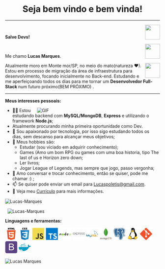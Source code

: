 <h1 align="center"> Seja bem vindo e bem vinda! </h1>
<hr/>
<a href="https://github.com/eulucasm" target="_blank">
  <img align="right" src="https://cdn.iconscout.com/icon/free/png-256/github-108-438008.png" width="48px" height="48px">
</a><br />
<p align="left" > 
  <b>Salve Devs!</b>
</p>
<a href="https://www.instagram.com/euluucasm/" target="_blank">
  <img align="right" src="https://cdn.icon-icons.com/icons2/1211/PNG/512/1491579602-yumminkysocialmedia36_83067.png" width="48px" height="48px">
</a><br />

<p align="left" >
Me chamo <b> Lucas Marques</b>.
</p>

<a href="https://www.linkedin.com/in/lucasmarques90/" target="_blank">
  <img align="right" src="https://i.ibb.co/Kx2GSrT/linkedin.png" width="48px" height="48px"></a>
<p align="left" >Atualmente moro em Monte mor/SP, no meio do mato(natureza ♥).<br />
Estou em processo de migração da área de infraestrutura para desenvolvimento, focando inicialmente no Back-end. Estudando e me aperfeiçoando todos os dias para me tornar um <b>Desenvolvedor Full-Stack </b> num futuro próximo(BEM PRÓXIMO) .
</p>


<hr />

**Meus interesses pessoais:**

<img align="right" alt="GIF" src="https://octocat-generator-assets.githubusercontent.com/my-octocat-1624298719316.png" width="400px" />

- 👩‍💻 Estou estudando backend com **MySQL/MongoDB**, **Express** e utilizando o framework **Node.js**;
- Atualmente procurando minha primeira oportunidade como Dev. 
- 💼 Sou apaixonado por tecnologia, por isso sigo estudando todos os dias, sem descanso para alcançar meus objetivos;
- 👾 Meus hobbies são: 
  - Estudar (sou viciado em adquirir conhecimento); 
  - Games (Amo um bom RPG ou games com uma boa historia, tipo The last of us e Horizon zero down;
  - Ler livros;
  - Jogar League of Legends, mas sempre que jogo, passo vergonha;
- 💬 Amo conversar e trocar conhecimento, então se quiser, pode me chamar :) ;
- 📫 Se quiser pode enviar um email para Lucaspoletis@gmail.com.
- 📝 Veja meu <a href="https://drive.google.com/file/d/1fdiDbFUHSNPdYcpsvUHxj54KjCt0GXj_/view?usp=sharing" target="_blank">Currículo</a> para mais informações.

<p>
  <img align="center" src="https://github-readme-stats.vercel.app/api/top-langs/?username=eulucasm&layout=compact&theme=graywhite&title_color=268bd2" alt="Lucas-Marques" />
</p>
<p>&nbsp;
  <img align="center" src="https://github-readme-stats.vercel.app/api?username=eulucasm&count_private=true&show_icons=true&theme=graywhite&icon_color=268bd2&title_color=268bd2" alt="Lucas-Marques" />
</p>

**Linguagens e ferramentas:**  

<p align="left">
<img src="https://raw.githubusercontent.com/devicons/devicon/master/icons/html5/html5-original-wordmark.svg" alt="html5" width="40" height="40"/> 
<img src="https://raw.githubusercontent.com/devicons/devicon/master/icons/css3/css3-original-wordmark.svg" alt="css3" width="40" height="40"/> 
<img src="https://raw.githubusercontent.com/devicons/devicon/master/icons/javascript/javascript-original.svg" alt="javascript" width="40" height="40"/> 
<img src="https://raw.githubusercontent.com/devicons/devicon/master/icons/typescript/typescript-plain.svg" alt="typescript" width="40" height="40" />
<img src="https://raw.githubusercontent.com/devicons/devicon/master/icons/nodejs/nodejs-original-wordmark.svg" alt="nodejs" width="40" height="40"/> 
<img src="https://raw.githubusercontent.com/devicons/devicon/master/icons/express/express-original-wordmark.svg" alt="express" width="40" height="40"/> 
<img src="https://raw.githubusercontent.com/devicons/devicon/master/icons/mysql/mysql-original-wordmark.svg" alt="mysql" width="40" height="40"/> 
<img src="https://raw.githubusercontent.com/devicons/devicon/master/icons/mongodb/mongodb-original-wordmark.svg" alt="mongodb" width="40" height="40"/> 
<img src="https://raw.githubusercontent.com/devicons/devicon/master/icons/postgresql/postgresql-plain.svg" alt="postgresql" width="40" height="40" />
<img src="https://raw.githubusercontent.com/devicons/devicon/master/icons/linux/linux-original.svg" alt="linux" width="40" height="40" />
<img src="https://raw.githubusercontent.com/devicons/devicon/master/icons/git/git-original.svg" alt="git" width="40" height="40"/> 
<img src="https://raw.githubusercontent.com/devicons/devicon/master/icons/bootstrap/bootstrap-plain.svg" alt="Bootstrap" width="40" height="40" />
<img src="https://raw.githubusercontent.com/devicons/devicon/master/icons/docker/docker-plain.svg" alt="Docker" width="40" height="40" />

</p>

<p align="left"> <img src="https://komarev.com/ghpvc/?username=eulucasm" alt="Lucas Marques" /> </p>
